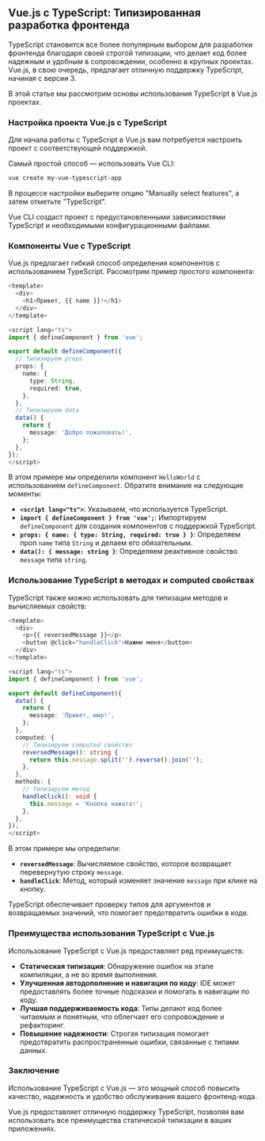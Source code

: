 ## Vue.js с TypeScript: Типизированная разработка фронтенда

TypeScript становится все более популярным выбором для разработки фронтенда благодаря своей строгой типизации, что делает код более надежным и удобным в сопровождении, особенно в крупных проектах. Vue.js, в свою очередь, предлагает отличную поддержку TypeScript, начиная с версии 3. 

В этой статье мы рассмотрим основы использования TypeScript в Vue.js проектах. 

### Настройка проекта Vue.js с TypeScript

Для начала работы с TypeScript в Vue.js вам потребуется настроить проект с соответствующей поддержкой. 

Самый простой способ — использовать Vue CLI:

```bash
vue create my-vue-typescript-app
```

В процессе настройки выберите опцию "Manually select features", а затем отметьте "TypeScript". 

Vue CLI создаст проект с предустановленными зависимостями TypeScript и необходимыми конфигурационными файлами.

### Компоненты Vue с TypeScript

Vue.js предлагает гибкий способ определения компонентов с использованием TypeScript. Рассмотрим пример простого компонента:

```typescript
<template>
  <div>
    <h1>Привет, {{ name }}!</h1>
  </div>
</template>

<script lang="ts">
import { defineComponent } from 'vue';

export default defineComponent({
  // Типизируем props
  props: {
    name: {
      type: String,
      required: true,
    },
  },
  // Типизируем data
  data() {
    return {
      message: 'Добро пожаловать!',
    };
  },
});
</script>
```

В этом примере мы определили компонент `HelloWorld` с использованием `defineComponent`. Обратите внимание на следующие моменты:

* **`<script lang="ts">`**: Указываем, что используется TypeScript.
* **`import { defineComponent } from 'vue';`**: Импортируем `defineComponent` для создания компонентов с поддержкой TypeScript.
* **`props: { name: { type: String, required: true } }`**: Определяем проп `name` типа `String` и делаем его обязательным.
* **`data(): { message: string }`**: Определяем реактивное свойство `message` типа `string`.

### Использование TypeScript в методах и computed свойствах

TypeScript также можно использовать для типизации методов и вычисляемых свойств:

```typescript
<template>
  <div>
    <p>{{ reversedMessage }}</p>
    <button @click="handleClick">Нажми меня</button>
  </div>
</template>

<script lang="ts">
import { defineComponent } from 'vue';

export default defineComponent({
  data() {
    return {
      message: 'Привет, мир!',
    };
  },
  computed: {
    // Типизируем computed свойство
    reversedMessage(): string {
      return this.message.split('').reverse().join('');
    },
  },
  methods: {
    // Типизируем метод
    handleClick(): void {
      this.message = 'Кнопка нажата!';
    },
  },
});
</script>
```

В этом примере мы определили:

* **`reversedMessage`**: Вычисляемое свойство, которое возвращает перевернутую строку `message`. 
* **`handleClick`**: Метод, который изменяет значение `message` при клике на кнопку.

TypeScript обеспечивает проверку типов для аргументов и возвращаемых значений, что помогает предотвратить ошибки в коде.

### Преимущества использования TypeScript с Vue.js

Использование TypeScript с Vue.js предоставляет ряд преимуществ:

* **Статическая типизация**: Обнаружение ошибок на этапе компиляции, а не во время выполнения.
* **Улучшенная автодополнение и навигация по коду**: IDE может предоставлять более точные подсказки и помогать в навигации по коду.
* **Лучшая поддерживаемость кода**: Типы делают код более читаемым и понятным, что облегчает его сопровождение и рефакторинг.
* **Повышение надежности**: Строгая типизация помогает предотвратить распространенные ошибки, связанные с типами данных.

### Заключение

Использование TypeScript с Vue.js — это мощный способ повысить качество, надежность и удобство обслуживания вашего фронтенд-кода. 

Vue.js предоставляет отличную поддержку TypeScript, позволяя вам использовать все преимущества статической типизации в ваших приложениях. 
